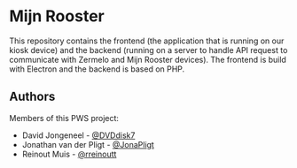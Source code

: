 
# Mijn Rooster

This repository contains the frontend (the application that is running on our kiosk device) and the backend (running on a server to handle API request to communicate with Zermelo and Mijn Rooster devices). The frontend is build with Electron and the backend is based on PHP.

## Authors
Members of this PWS project:
- David Jongeneel - [@DVDdisk7](https://www.github.com/DVDdisk7)
- Jonathan van der Pligt - [@JonaPligt](https://www.github.com/JonaPligt)
- Reinout Muis - [@rreinoutt](https://www.github.com/rreinoutt)

